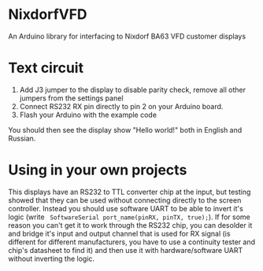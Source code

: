 # NixdorfVFD
An Arduino library for interfacing to Nixdorf BA63 VFD customer displays

# Text circuit
1)  Add J3 jumper to the display to disable parity check, remove all other jumpers from the settings panel
2)  Connect RS232 RX pin directly to pin 2 on your Arduino board.
3)  Flash your Arduino with the example code

You should then see the display show "Hello world!" both in English and Russian.

# Using in your own projects
This displays have an RS232 to TTL converter chip at the input, but testing showed that they can be used without connecting directly to the screen controller. Instead you should use software UART to be able to invert it's logic (write ` SoftwareSerial port_name(pinRX, pinTX, true);`). If for some reason you can't get it to work through the RS232 chip, you can desolder it and bridge it's input and output channel that is used for RX signal (is different for different manufacturers, you have to use a continuity tester and chip's datasheet to find it) and then use it with hardware/software UART without inverting the logic.
